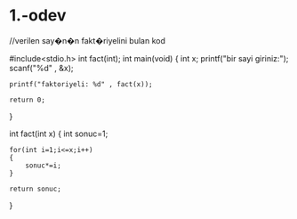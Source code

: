 # 1.-odev

//verilen say�n�n fakt�riyelini bulan kod

#include<stdio.h>
int fact(int);
int main(void)
{
	int x;
	printf("bir sayi giriniz:");
	scanf("%d" , &x);
	
	printf("faktoriyeli: %d" , fact(x));
	
	return 0;
}

int fact(int x)
{
	int sonuc=1;
	
	for(int i=1;i<=x;i++)
	{
		sonuc*=i;
	}
	
	return sonuc;
}
